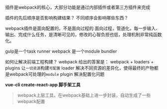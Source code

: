 插件是webpack的核心，大部分功能是通过内部插件或者第三方插件来完成

插件的先后顺序是否影响构建结果？
不同顺序会影响哪些东西？

webpack插件是面向配置的，不是面向过程的
面向过程，管道化，每一步输入、输出、完成什么任务，是清晰可见的，修改的心智负担也低，处理机制非常纯函数化。

gulp是一个task runner
webpack 是一个module bundler

如何让解决前端工程构建？
webpack 给出的答案是： webpack + loaders + plugins 让`一切资源`构建`可配置`
loader 解决不同资源的差异化，使得最终的产物都是webpack可处理的`module`
plugin 解决配置化问题

**vue-cli create-react-app 脚手架工具**
> webpack上层工具，在webpack基础上进一步封装，自动生成了一些webpack配置

